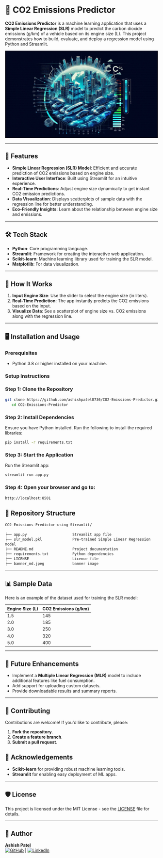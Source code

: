 # 🚗 CO2 Emissions Predictor

**CO2 Emissions Predictor** is a machine learning application that uses a **Simple Linear Regression (SLR)** model to predict the carbon dioxide emissions (g/km) of a vehicle based on its engine size (L). This project demonstrates how to build, evaluate, and deploy a regression model using Python and Streamlit.

![CO2 Emissions Predictor Banner](banner_md.jpeg)

---

## 🌟 Features
- **Simple Linear Regression (SLR) Model**: Efficient and accurate prediction of CO2 emissions based on engine size.
- **Interactive User Interface**: Built using Streamlit for an intuitive experience.
- **Real-Time Predictions**: Adjust engine size dynamically to get instant CO2 emission predictions.
- **Data Visualization**: Displays scatterplots of sample data with the regression line for better understanding.
- **Eco-Friendly Insights**: Learn about the relationship between engine size and emissions.

---

## 🛠️ Tech Stack
- **Python**: Core programming language.
- **Streamlit**: Framework for creating the interactive web application.
- **Scikit-learn**: Machine learning library used for training the SLR model.
- **Matplotlib**: For data visualization.

---

## 🚀 How It Works
1. **Input Engine Size**: Use the slider to select the engine size (in liters).
2. **Real-Time Prediction**: The app instantly predicts the CO2 emissions based on the input.
3. **Visualize Data**: See a scatterplot of engine size vs. CO2 emissions along with the regression line.

---

## 🖥️ Installation and Usage

### Prerequisites
- Python 3.8 or higher installed on your machine.

### Setup Instructions

### Step 1: Clone the Repository
```bash
git clone https://github.com/ashishpatel8736/CO2-Emissions-Predictor.git
   cd CO2-Emissions-Predictor
```

### Step 2: Install Dependencies
Ensure you have Python installed. Run the following to install the required libraries:
```bash
pip install -r requirements.txt

```

### Step 3: Start the Application
Run the Streamlit app:
```bash
streamlit run app.py
```

### Step 4: Open your browser and go to:

```bash
http://localhost:8501

```

## 📂 Repository Structure
```plaintext
CO2-Emissions-Predictor-using-Streamlit/

├── app.py                     Streamlit app file
├── slr_model.pkl              Pre-trained Simple Linear Regression model
├── README.md                  Project documentation
├── requirements.txt           Python dependencies
├── LICENSE                    Licence file
├── banner_md.jpeg             banner image
```

---

## 📊 Sample Data
Here is an example of the dataset used for training the SLR model:

| Engine Size (L) | CO2 Emissions (g/km) |
|------------------|----------------------|
| 1.5              | 145                  |
| 2.0              | 185                  |
| 3.0              | 250                  |
| 4.0              | 320                  |
| 5.0              | 400                  |


---

## 🎯 Future Enhancements
- Implement a **Multiple Linear Regression (MLR)** model to include additional features like fuel consumption.
- Add support for uploading custom datasets.
- Provide downloadable results and summary reports.




---


## 🤝 Contributing
Contributions are welcome! If you'd like to contribute, please:

1. **Fork the repository**.
2. **Create a feature branch**.
3. **Submit a pull request**.



## 🙌 Acknowledgements
- **Scikit-learn** for providing robust machine learning tools.
- **Streamlit** for enabling easy deployment of ML apps.

---
## 🛡️ License
This project is licensed under the MIT License - see the [LICENSE](LICENSE) file for details.

---

## 👤 Author  
**Ashish Patel**  
[![GitHub](https://img.icons8.com/ios-filled/50/000000/github.png)](https://github.com/ashishpatel8736) | [![LinkedIn](https://img.icons8.com/ios-filled/50/0077b5/linkedin.png)](https://www.linkedin.com/in/ashishpatel8736)



